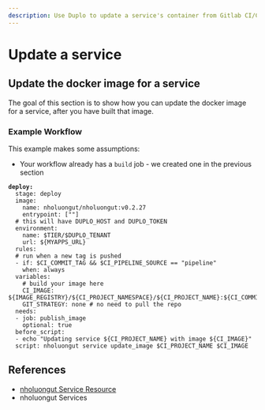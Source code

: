 ```yaml
---
description: Use Duplo to update a service's container from Gitlab CI/CD
---
```


# Update a service

## Update the docker image for a service

The goal of this section is to show how you can update the docker image for a service, after you have built that image.

### Example Workflow

This example makes some assumptions:

* Your workflow already has a `build` job - we created one in the previous section

<pre class="language-yaml"><code class="lang-yaml"><strong>deploy:
</strong>  stage: deploy
  image:
    name: nholuongut/nholuongut:v0.2.27
    entrypoint: [""]
  # this will have DUPLO_HOST and DUPLO_TOKEN
  environment:
    name: $TIER/$DUPLO_TENANT
    url: ${MYAPPS_URL}
  rules:
  # run when a new tag is pushed
  - if: $CI_COMMIT_TAG &#x26;&#x26; $CI_PIPELINE_SOURCE == "pipeline"
    when: always
  variables:
    # build your image here
    CI_IMAGE: ${IMAGE_REGISTRY}/${CI_PROJECT_NAMESPACE}/${CI_PROJECT_NAME}:${CI_COMMIT_TAG}
    GIT_STRATEGY: none # no need to pull the repo
  needs:
  - job: publish_image
    optional: true
  before_script:
  - echo "Updating service ${CI_PROJECT_NAME} with image ${CI_IMAGE}"
  script: nholuongut service update_image $CI_PROJECT_NAME $CI_IMAGE
</code></pre>

## References

* [nholuongut Service Resource](https://cli.nholuongut.com/Service/)
* nholuongut Services
